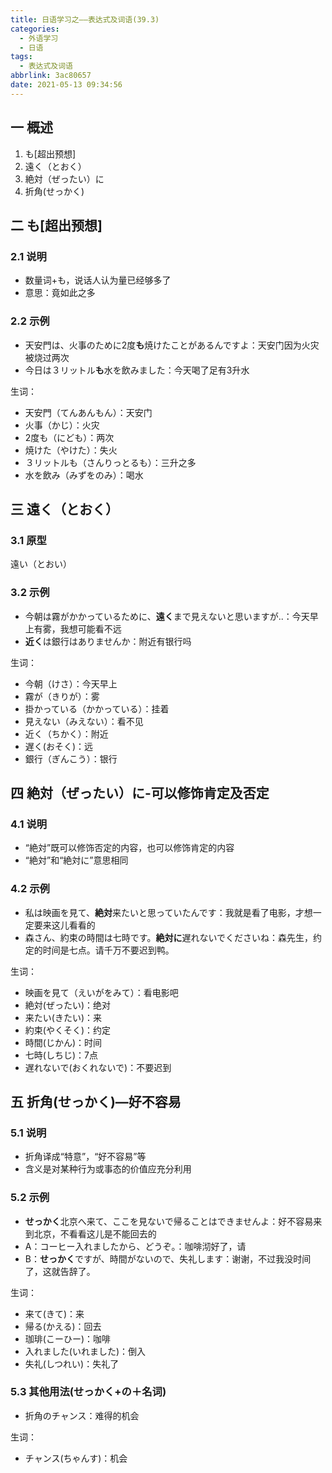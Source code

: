 ```yaml
---
title: 日语学习之——表达式及词语(39.3)
categories:
  - 外语学习
  - 日语
tags:
  - 表达式及词语
abbrlink: 3ac80657
date: 2021-05-13 09:34:56
---
```

## 一 概述

1. も[超出预想]
2. 遠く（とおく）
3. 絶対（ぜったい）に
4. 折角(せっかく)

<!--more-->

## 二 も[超出预想]

### 2.1 说明

* 数量词+も，说话人认为量已经够多了
* 意思：竟如此之多

### 2.2 示例

* 天安門は、火事のために2度**も**焼けたことがあるんですよ：天安门因为火灾被烧过两次
* 今日は３リットル**も**水を飲みました：今天喝了足有3升水

生词：

* 天安門（てんあんもん）：天安门
* 火事（かじ）：火灾
* 2度も（にども）：两次
* 焼けた（やけた）：失火
* ３リットルも（さんりっとるも）：三升之多
* 水を飲み（みずをのみ）：喝水

## 三 遠く（とおく）

### 3.1 原型

遠い（とおい）

### 3.2 示例

* 今朝は霧がかかっているために、**遠く**まで見えないと思いますが..：今天早上有雾，我想可能看不远
* **近く**は銀行はありませんか：附近有银行吗

生词：

* 今朝（けさ）：今天早上
* 霧が（きりが）：雾
* 掛かっている（かかっている）：挂着
* 見えない（みえない）：看不见
* 近く（ちかく）：附近
* 遅く(おそく)：远
* 銀行（ぎんこう）：银行

## 四 絶対（ぜったい）に-可以修饰肯定及否定

### 4.1 说明

* “絶対”既可以修饰否定的内容，也可以修饰肯定的内容
* “絶対”和“絶対に”意思相同

### 4.2 示例

* 私は映画を見て、**絶対**来たいと思っていたんです：我就是看了电影，才想一定要来这儿看看的
* 森さん、約束の時間は七時です。**絶対に**遅れないでくださいね：森先生，约定的时间是七点。请千万不要迟到鸭。

生词：

* 映画を見て（えいがをみて）：看电影吧
* 絶対(ぜったい)：绝对
* 来たい(きたい)：来
* 約束(やくそく)：约定
* 時間(じかん)：时间
* 七時(しちじ)：7点
* 遅れないで(おくれないで)：不要迟到

## 五 折角(せっかく)—好不容易

### 5.1 说明

* 折角译成“特意”，“好不容易”等
* 含义是对某种行为或事态的价值应充分利用

### 5.2 示例

* **せっかく**北京へ来て、ここを見ないで帰ることはできませんよ：好不容易来到北京，不看看这儿是不能回去的
* A：コーヒー入れましたから、どうぞ。：咖啡沏好了，请
* B：**せっかく**ですが、時間がないので、失礼します：谢谢，不过我没时间了，这就告辞了。

生词：

* 来て(きて)：来
* 帰る(かえる)：回去
* 珈琲(こーひー)：咖啡
* 入れました(いれました)：倒入
* 失礼(しつれい)：失礼了

### 5.3 其他用法(せっかく+の＋名词)

* 折角のチャンス：难得的机会

生词：

* チャンス(ちゃんす)：机会